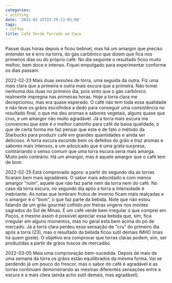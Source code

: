 ```yaml
---
categories:
- writting
date: '2022-02-15T22:29:13-03:00'
tags:
- coffee
title: Café Verde Torrado em Casa
---
```


Passei duas horas depois e ficou bebível, mas há um amargor que preciso entender se é erro na torra, do gás carbônico que dizem que fica nos primeiros dias ou do próprio café. No dia seguinte o resultado ficou muito melhor, bem doce e intenso. Fiquei empolgado para experimentar conforme os dias passam.

2022-02-23 Mais duas sessões de torra, uma seguida da outra. Fiz uma mais clara que a primeira e outra mais escura que a primeira. Não tomei nenhuma das duas no primeiro dia, pois sinto que o gás carbônico realmente impregna nas primeiras horas. Hoje a torra clara me decepcionou, mas era quase esperado. O café não tem toda essa qualidade e não teve os grãos escolhidos a dedo para conseguir uma consistência no resultado final, o que me deu aromas e sabores vegetais, alguns quase que crus, e um amargor não muito agradável. Já a torra mais escura me convenceu que este é o melhor caminho para café de baixa qualidade, o que de certa forma me faz pensar que este é de fato o método da Starbucks para produzir café em grandes quantidades e ainda ser delicioso. A torra escura esconde bem os defeitos do grão e traz aromas e sabores mais intensos, e um adoçicado que é uma grata surpresa, contrariando o senso comum que uma torra escura seria mais amarga. Muito pelo contrário. Há um amargor, mas é aquele amargor que o café tem de bom.

2022-02-25 Está comprovado agora: a partir do segundo dia as torras ficaram bem mais agradáveis. O sabor mais adocidado e com menos amargor "ruim", aquele que não faz parte nem da torra nem do café. No caso da torra escura, no segundo dia após a torra a intensidade é inebriante. As notas que lembram frutos de inverno ficam mais realçadas e o amargor é o "bom", o que faz parte da bebida. Note que não estou falando de um grão gourmet colhido por freiras virgens nos montes sagrados do Sul de Minas. É um café verde bem irregular o que comprei em Poços, e mesmo assim é possível apreciar essa bebida que, sim, fica irregular em alguns momentos, mas no geral está bem acima do pó de mercado. Já a torra clara perdeu essa sensação de "cru" do primeiro dia após a torra (23), mas o resultado da bebida ficou sutil demais IMHO (mas há quem goste). O objetivo era comprovar que torras claras podem, sim, ser produzidas a partir de grãos toscos de mercadão.

2022-03-05 Mais uma comprovação bem-sucedida. Depois de mais de uma semana da torra os grãos estão equilibrados da mesma forma. Vai se perdendo já um pouco do frescor, mas o sabor do café é agradável e as torras continuam demonstrando as mesmas diferentes sensações entre a escura e a mais clara (ainda acho sutil demais, mas agradável).